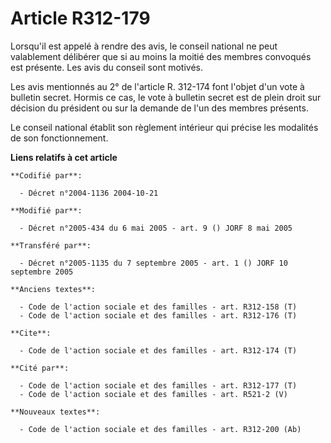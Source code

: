 # Article R312-179

Lorsqu'il est appelé à rendre des avis, le conseil national ne peut valablement délibérer que si au moins la moitié des
membres convoqués est présente. Les avis du conseil sont motivés.

Les avis mentionnés au 2° de l'article R. 312-174 font l'objet d'un vote à bulletin secret. Hormis ce cas, le vote à bulletin
secret est de plein droit sur décision du président ou sur la demande de l'un des membres présents.

Le conseil national établit son règlement intérieur qui précise les modalités de son fonctionnement.

**Liens relatifs à cet article**

	**Codifié par**:

	  - Décret n°2004-1136 2004-10-21

	**Modifié par**:

	  - Décret n°2005-434 du 6 mai 2005 - art. 9 () JORF 8 mai 2005

	**Transféré par**:

	  - Décret n°2005-1135 du 7 septembre 2005 - art. 1 () JORF 10 septembre 2005

	**Anciens textes**:

	  - Code de l'action sociale et des familles - art. R312-158 (T)
	  - Code de l'action sociale et des familles - art. R312-176 (T)

	**Cite**:

	  - Code de l'action sociale et des familles - art. R312-174 (T)

	**Cité par**:

	  - Code de l'action sociale et des familles - art. R312-177 (T)
	  - Code de l'action sociale et des familles - art. R521-2 (V)

	**Nouveaux textes**:

	  - Code de l'action sociale et des familles - art. R312-200 (Ab)
